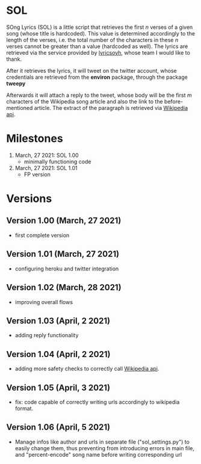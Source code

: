# SOL
SOng Lyrics (SOL) is a little script that retrieves the first <i>n</i> verses of a given song (whose title is hardcoded). This value is determined accordingly to the length of the verses, i.e. the total number of the characters in these <i>n</i> verses cannot be greater than a value (hardcoded as well). The lyrics are retrieved via the service provided by
<a href="https://lyricsovh.docs.apiary.io/#">lyricsovh</a>, whose team I would like to thank.

After it retrieves the lyrics, it will tweet on the twitter account, whose credentials are retrieved from the <b>environ</b> package, through the package <b>tweepy</b>

Afterwards it will attach a reply to the tweet, whose body will be the first <i>m</i> characters of the Wikipedia song article and also the link to the before-mentioned article. The extract of the paragraph is retrieved via <a href="https://en.wikipedia.org/w/api.php">Wikipedia api</a>.

# Milestones
1. March, 27 2021: SOL 1.00
   - minimally functioning code
2. March, 27 2021: SOL 1.01
   - FP version

# Versions
## Version 1.00 (March, 27 2021)
- first complete version
## Version 1.01 (March, 27 2021)
- configuring heroku and twitter integration
## Version 1.02 (March, 28 2021)
- improving overall flows
## Version 1.03 (April, 2 2021)
- adding reply functionality
## Version 1.04 (April, 2 2021)
- adding more safety checks to correctly call <a href="https://en.wikipedia.org/w/api.php">Wikipedia api</a>.
## Version 1.05 (April, 3 2021)
- fix: code capable of correctly writing urls accordingly to wikipedia format.
## Version 1.06 (April, 5 2021)
- Manage infos like author and urls in separate file ("sol_settings.py") to easily change them, thus preventing from introducing errors in main file, and "percent-encode"  song name before writing corresponding url
